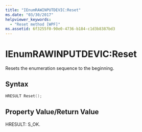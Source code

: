 ```yaml
---
title: "IEnumRAWINPUTDEVIC:Reset"
ms.date: "03/30/2017"
helpviewer_keywords: 
  - "Reset method [WPF]"
ms.assetid: 6f3255f0-90e0-4736-b184-c1d3b8387bd3
---
```

# IEnumRAWINPUTDEVIC:Reset
Resets the enumeration sequence to the beginning.  
  
## Syntax  
  
```cpp  
HRESULT Reset();  
```  
  
## Property Value/Return Value  
 HRESULT: S_OK.

